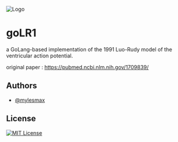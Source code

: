 
![Logo](https://i.imgur.com/8omBgvc.png)


# goLR1

a GoLang-based implementation of the 1991 Luo-Rudy model of the ventricular action potential.

original paper : https://pubmed.ncbi.nlm.nih.gov/1709839/




## Authors

- [@mylesmax](https://www.github.com/mylesmax)

## License

[![MIT License](https://img.shields.io/badge/License-MIT-green.svg)](https://choosealicense.com/licenses/mit/)

